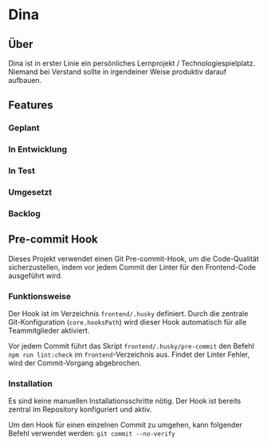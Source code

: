 # Dina

## Über

Dina ist in erster Linie ein persönliches Lernprojekt / Technologiespielplatz. Niemand bei Verstand sollte in 
irgendeiner Weise produktiv darauf aufbauen. 


## Features

### Geplant

### In Entwicklung

### In Test

### Umgesetzt

### Backlog

## Pre-commit Hook

Dieses Projekt verwendet einen Git Pre-commit-Hook, um die Code-Qualität sicherzustellen, indem vor jedem Commit der Linter für den Frontend-Code ausgeführt wird.

### Funktionsweise

Der Hook ist im Verzeichnis `frontend/.husky` definiert. Durch die zentrale Git-Konfiguration (`core.hooksPath`) wird dieser Hook automatisch für alle Teammitglieder aktiviert.

Vor jedem Commit führt das Skript `frontend/.husky/pre-commit` den Befehl `npm run lint:check` im `frontend`-Verzeichnis aus. Findet der Linter Fehler, wird der Commit-Vorgang abgebrochen.

### Installation

Es sind keine manuellen Installationsschritte nötig. Der Hook ist bereits zentral im Repository konfiguriert und aktiv.

Um den Hook für einen einzelnen Commit zu umgehen, kann folgender Befehl verwendet werden:
`git commit --no-verify`

